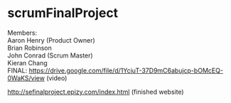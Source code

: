 # scrumFinalProject

Members:<br>
    Aaron Henry (Product Owner)<br>
    Brian Robinson<br>
    John Conrad (Scrum Master)<br>
    Kieran Chang<br>
FINAL: https://drive.google.com/file/d/1YciuT-37D9mC6abujcp-bOMcEQ-0WaKS/view (video)

http://sefinalproject.epizy.com/index.html (finished website)


